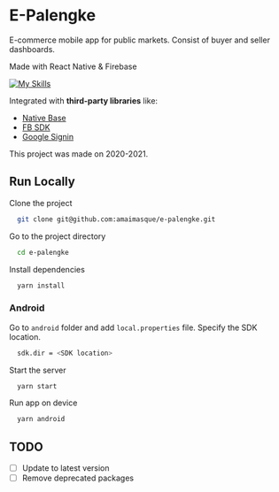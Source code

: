 # E-Palengke

E-commerce mobile app for public markets. Consist of buyer and seller dashboards.

Made with React Native & Firebase

[![My Skills](https://skillicons.dev/icons?i=react,firebase)](https://skillicons.dev)

Integrated with **third-party libraries** like:
- [Native Base](https://nativebase.io/)
- [FB SDK](https://github.com/facebookarchive/react-native-fbsdk)
- [Google Signin](https://www.npmjs.com/package/react-native-google-signin)

This project was made on 2020-2021.


## Run Locally

Clone the project

```bash
  git clone git@github.com:amaimasque/e-palengke.git
```

Go to the project directory

```bash
  cd e-palengke
```

Install dependencies

```bash
  yarn install
```

### Android

Go to `android` folder and add `local.properties` file.
Specify the SDK location.

```bash
  sdk.dir = <SDK location>
```

Start the server

```bash
  yarn start
```

Run app on device

```bash
  yarn android
```

## TODO
- [ ]   Update to latest version
- [ ]   Remove deprecated packages
